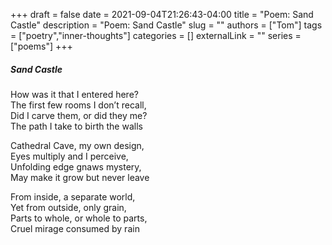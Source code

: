+++ 
draft = false
date = 2021-09-04T21:26:43-04:00
title = "Poem: Sand Castle"
description = "Poem: Sand Castle"
slug = ""
authors = ["Tom"]
tags = ["poetry","inner-thoughts"]
categories = []
externalLink = ""
series = ["poems"]
+++

##### Sand Castle

How was it that I entered here?  
The first few rooms I don’t recall,  
Did I carve them, or did they me?  
The path I take to birth the walls  

Cathedral Cave, my own design,  
Eyes multiply and I perceive,  
Unfolding edge gnaws mystery,  
May make it grow but never leave  

From inside, a separate world,  
Yet from outside, only grain,  
Parts to whole, or whole to parts,  
Cruel mirage consumed by rain  
